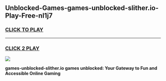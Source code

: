 
## Unblocked-Games-games-unblocked-slither.io-Play-Free-nl1j7
<h3>
<a href="https://premium76.site?title=games-unblocked-slither.io&ref=10A">CLICK TO PLAY</a></h3>
<hr>

<h3>
<a href="https://premium76.site?title=games-unblocked-slither.io&ref=10A">CLICK 2 PLAY</a>
  
</h3>

<a href="https://premium76.site?title=games-unblocked-slither.io&ref=10A"><img src="https://clearcache.store/games.png"></a>


**games-unblocked-slither.io games unblocked: Your Gateway to Fun and Accessible Online Gaming**
